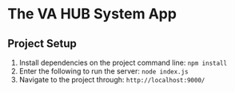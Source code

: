 # The VA HUB System App
## Project Setup
1. Install dependencies on the project command line:
    ``` npm install ```
2. Enter the following to run the server:
    ``` node index.js ```
3. Navigate to the project through:
    ``` http://localhost:9000/ ```
